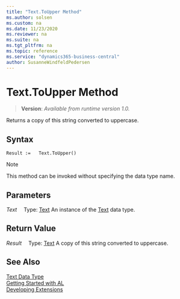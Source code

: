 ```yaml
---
title: "Text.ToUpper Method"
ms.author: solsen
ms.custom: na
ms.date: 11/23/2020
ms.reviewer: na
ms.suite: na
ms.tgt_pltfrm: na
ms.topic: reference
ms.service: "dynamics365-business-central"
author: SusanneWindfeldPedersen
---
```

[//]: # (START>DO_NOT_EDIT)
[//]: # (IMPORTANT:Do not edit any of the content between here and the END>DO_NOT_EDIT.)
[//]: # (Any modifications should be made in the .xml files in the ModernDev repo.)
# Text.ToUpper Method
> **Version**: _Available from runtime version 1.0._

Returns a copy of this string converted to uppercase.


## Syntax
```
Result :=   Text.ToUpper()
```
> [!NOTE]
> This method can be invoked without specifying the data type name.

## Parameters
*Text*
&emsp;Type: [Text](text-data-type.md)
An instance of the [Text](text-data-type.md) data type.

## Return Value
*Result*
&emsp;Type: [Text](text-data-type.md)
A copy of this string converted to uppercase.


[//]: # (IMPORTANT: END>DO_NOT_EDIT)
## See Also
[Text Data Type](text-data-type.md)  
[Getting Started with AL](../../devenv-get-started.md)  
[Developing Extensions](../../devenv-dev-overview.md)